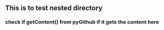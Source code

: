 ## This is to test nested directory

### check if getContent() from pyGithub if it gets the content here 
